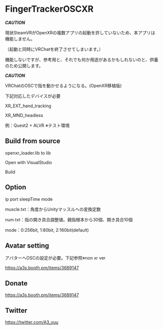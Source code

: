 # FingerTrackerOSCXR

*********CAUTION*********

現状SteamVRがOpenXRの複数アプリの起動を許していないため、本アプリは機能しません。

（起動と同時にVRChatを終了させてしまいます。）

機能しないですが、参考用と、それでも何か用途があるかもしれないのと、供養のため公開します。

*********CAUTION*********

VRChatのOSCで指を動かせるようになる。(OpenXR移植版)

下記対応したデバイスが必要

XR_EXT_hand_tracking

XR_MND_headless

例：Quest2 + ALVR ※テスト環境

## Build from source

openxr_loader.lib to lib

Open with VisualStudio

Build

## Option

ip port sleepTime mode

muscle.txt：角度からUnityマッスルへの変換定数

num.txt：指の開き具合調整値。親指根本から30個、開き具合10個

mode：0:256bit, 1:80bit, 2:160bit(default)

## Avatar setting

アバターへOSCの設定が必要。下記参照※non xr ver

https://a3s.booth.pm/items/3689147

## Donate

https://a3s.booth.pm/items/3689147

## Twitter

https://twitter.com/A3_yuu